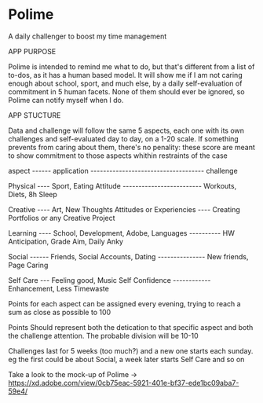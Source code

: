 # Polime

A daily challenger to boost my time management

APP PURPOSE

Polime is intended to remind me what to do, but
that's different from a list of to-dos, as it has a
human based model. It will show me if I am not
caring enough about school, sport, and much else,
by a daily self-evaluation of commitment in 5 human
facets. None of them should ever be ignored, so Polime
can notify myself when I do.

APP STUCTURE

Data and challenge will follow the same 5 aspects,
each one with its own challenges and self-evaluated
day to day, on a 1-20 scale. If something prevents
from caring about them, there's no penality: these
score are meant to show commitment to those aspects
whithin restraints of the case

aspect ------ application ------------------------------------ challenge

Physical ---- Sport, Eating Attitude ------------------------- Workouts, Diets, 8h Sleep

Creative ---- Art, New Thoughts Attitudes or Experiencies ---- Creating Portfolios or any Creative Project

Learning ---- School, Development, Adobe, Languages ---------- HW Anticipation, Grade Aim, Daily Anky

Social ------ Friends, Social Accounts, Dating --------------- New friends, Page Caring

Self Care --- Feeling good, Music Self Confidence ------------ Enhancement, Less Timewaste

Points for each aspect can be assigned every evening,
trying to reach a sum as close as possible to 100

Points Should represent both the detication to that
specific aspect and both the challenge attention.
The probable division will be 10-10

Challenges last for 5 weeks (too much?) and a new one
starts each sunday. eg the first could be about Social,
a week later starts Self Care and so on

Take a look to the mock-up of Polime -> https://xd.adobe.com/view/0cb75eac-5921-401e-bf37-ede1bc09aba7-59e4/
